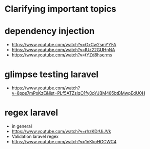 # Clarifying important topics

#  dependency injection
* https://www.youtube.com/watch?v=GxCw2smYYFA
* https://www.youtube.com/watch?v=lUz22GUHpNA
* https://www.youtube.com/watch?v=tYZd8hserms


# glimpse testing laravel 
* https://www.youtube.com/watch?v=8pps7mPoKzE&list=PLf5ATZslqO1fy0pYJBM485btBMwpEdU0H

# regex laravel
  * in general
  * https://www.youtube.com/watch?v=rhzKDrUiJVk
  * Validation laravel regex
  * https://www.youtube.com/watch?v=1nKkoHGCWC4
